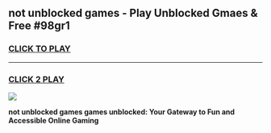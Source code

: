 
## not unblocked games - Play Unblocked Gmaes & Free #98gr1
<h3>
<a href="https://premium.freeplayer.one?title=not_unblocked_games&ref=01M">CLICK TO PLAY</a></h3>
<hr>

<h3>
<a href="https://premium.freeplayer.one?title=not_unblocked_games&ref=01M">CLICK 2 PLAY</a>
  
</h3>

<a href="https://premium.freeplayer.one?title=not_unblocked_games&ref=01M"><img src="https://clearcache.store/games.png"></a>


**not unblocked games games unblocked: Your Gateway to Fun and Accessible Online Gaming**
